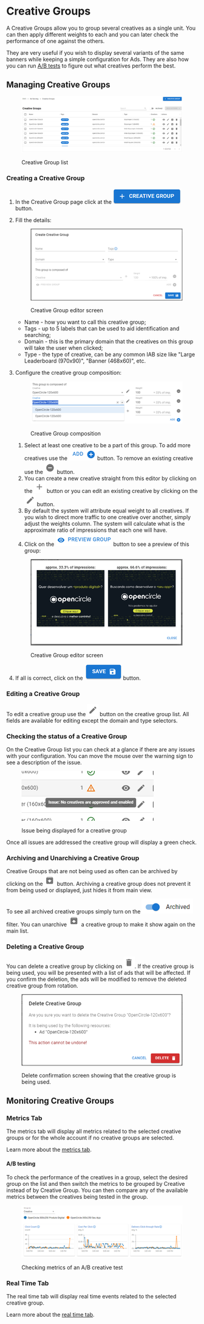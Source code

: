 # Creative Groups

A Creative Groups allow you to group several creatives as a single unit. You can then apply different weights to each and you can later check the performance of one against the others.

They are very useful if you wish to display several variants of the same banners while keeping a simple configuration for Ads. They are also how you can run [A/B tests](creative-groups.md#a-b-testing) to figure out what creatives perform the best.

## Managing Creative Groups

<figure><img src="../../.gitbook/assets/image (3) (1) (1).png" alt=""><figcaption><p>Creative Group list</p></figcaption></figure>

### Creating a Creative Group

1. In the Creative Group page click at the <img src="../../.gitbook/assets/create creative group.png" alt="Save" data-size="line"> button.
2.  Fill the details:

    <figure><img src="../../.gitbook/assets/image (2) (1) (1) (1) (1).png" alt=""><figcaption><p>Creative Group editor screen</p></figcaption></figure>

    * Name - how you want to call this creative group;
    * Tags - up to 5 labels that can be used to aid identification and searching;
    * Domain - this is the primary domain that the creatives on this group will take the user when clicked;
    * Type - the type of creative, can be any common IAB size like "Large Leaderboard (970x90)", "Banner (468x60)", etc.
3.  Configure the creative group composition:

    <figure><img src="../../.gitbook/assets/image (3) (1) (1) (1).png" alt=""><figcaption><p>Creative Group composition</p></figcaption></figure>

    1. Select at least one creative to be a part of this group. To add more creatives use the <img src="../../.gitbook/assets/add.png" alt="Add" data-size="line"> button. To remove an existing creative use the <img src="../../.gitbook/assets/remove.png" alt="Remove" data-size="line"> button.
    2. You can create a new creative straight from this editor by clicking on the <img src="../../.gitbook/assets/create.png" alt="Create" data-size="line"> button or you can edit an existing creative by clicking on the <img src="../../.gitbook/assets/edit.png" alt="Edit" data-size="line"> button.
    3. By default the system will attribute equal weight to all creatives. If you wish to direct more traffic to one creative over another, simply adjust the weights column. The system will calculate what is the approximate ratio of impressions that each one will have.
    4. Click on the ![Preview Group](<../../.gitbook/assets/preview group.png>) button to see a preview of this group:

    <figure><img src="../../.gitbook/assets/creative group preview.png" alt=""><figcaption><p>Creative Group editor screen</p></figcaption></figure>
4. If all is correct, click on the <img src="../../.gitbook/assets/save.png" alt="Save" data-size="line"> button.

### Editing a Creative Group

To edit a creative group use the <img src="../../.gitbook/assets/edit.png" alt="Edit" data-size="line"> button on the creative group list. All fields are available for editing except the domain and type selectors.

### Checking the status of a Creative Group

On the Creative Group list you can check at a glance if there are any issues with your configuration. You can move the mouse over the warning sign to see a description of the issue.

<figure><img src="../../.gitbook/assets/image (1) (2).png" alt=""><figcaption><p>Issue being displayed for a creative group</p></figcaption></figure>

Once all issues are addressed the creative group will display a green check.

### Archiving and Unarchiving a Creative Group

Creative Groups that are not being used as often can be archived by clicking on the <img src="../../.gitbook/assets/archive.png" alt="Archive" data-size="line"> button. Archiving a creative group does not prevent it from being used or displayed, just hides it from main view.

To see all archived creative groups simply turn on the <img src="../../.gitbook/assets/archive filter.png" alt="Archived" data-size="line"> filter. You can unarchive <img src="../../.gitbook/assets/unarchive.png" alt="Unarchive" data-size="line"> a creative group to make it show again on the main list.

### Deleting a Creative Group

You can delete a creative group by clicking on <img src="../../.gitbook/assets/delete.png" alt="Delete" data-size="line">. If the creative group is being used, you will be presented with a list of ads that will be affected. If you confirm the deletion, the ads will be modified to remove the deleted creative group from rotation.

<figure><img src="../../.gitbook/assets/image (9) (1) (1).png" alt=""><figcaption><p>Delete confirmation screen showing that the creative group is being used.</p></figcaption></figure>

## Monitoring Creative Groups

### Metrics Tab

The metrics tab will display all metrics related to the selected creative groups or for the whole account if no creative groups are selected.

Learn more about the [metrics tab](../monitoring/metrics.md).

#### A/B testing

To check the performance of the creatives in a group, select the desired group on the list and then switch the metrics to be grouped by Creative instead of by Creative Group. You can then compare any of the available metrics between the creatives being tested in the group.

<figure><img src="../../.gitbook/assets/image (4) (1) (2).png" alt=""><figcaption><p>Checking metrics of an A/B creative test</p></figcaption></figure>

### Real Time Tab

The real time tab will display real time events related to the selected creative group.

Learn more about the [real time tab](../campaigns/real-time-tab.md).
